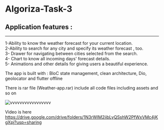 # Algoriza-Task-3

## Application features :
-----------------------------------
1-Ability to know the weather forecast for your current location. <br/>
2-Ability to search for any city and specify its weather forecast , too. <br/>
3- Drawer for navigating between cities selected from the search. <br/>
4- Chart to know all incoming days' forecast details. <br/>
5- Animations and other details for giving users a beautiful experience. <br/>

The app is built with : BloC state management, clean architecture, Dio, geolocator and flutter offline




There is rar file (Weather-app.rar) include all code files including assets and so on




![vvvvvvvvvvvvvvvvv](https://user-images.githubusercontent.com/88941146/189504757-5343168c-09fc-4233-9248-d1b261615def.PNG)


Video is here 
https://drive.google.com/drive/folders/1N3rWIM2iibLyQSshW2PfWxVMc4jKgXpj?usp=sharing



